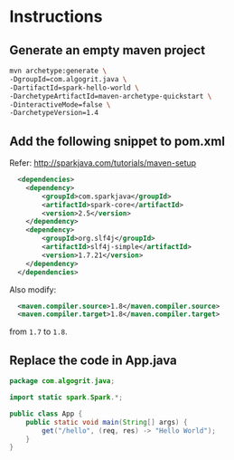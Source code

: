 # Instructions

## Generate an empty maven project

```bash
mvn archetype:generate \
-DgroupId=com.algogrit.java \
-DartifactId=spark-hello-world \
-DarchetypeArtifactId=maven-archetype-quickstart \
-DinteractiveMode=false \
-DarchetypeVersion=1.4
```

## Add the following snippet to pom.xml

Refer: http://sparkjava.com/tutorials/maven-setup

```xml
  <dependencies>
    <dependency>
        <groupId>com.sparkjava</groupId>
        <artifactId>spark-core</artifactId>
        <version>2.5</version>
    </dependency>
    <dependency>
        <groupId>org.slf4j</groupId>
        <artifactId>slf4j-simple</artifactId>
        <version>1.7.21</version>
    </dependency>
  </dependencies>
```

Also modify:

```xml
  <maven.compiler.source>1.8</maven.compiler.source>
  <maven.compiler.target>1.8</maven.compiler.target>
```

from `1.7` to `1.8`.

## Replace the code in App.java

```java
package com.algogrit.java;

import static spark.Spark.*;

public class App {
    public static void main(String[] args) {
        get("/hello", (req, res) -> "Hello World");
    }
}
```
